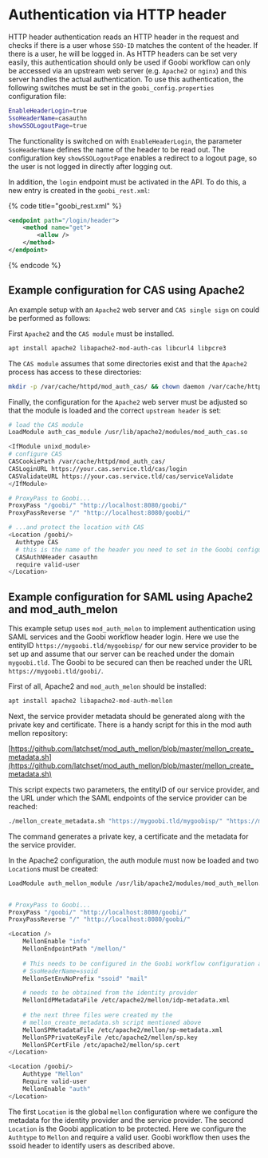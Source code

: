 # Authentication via HTTP header

HTTP header authentication reads an HTTP header in the request and checks if there is a user whose `SSO-ID` matches the content of the header. If there is a user, he will be logged in. As HTTP headers can be set very easily, this authentication should only be used if Goobi workflow can only be accessed via an upstream web server (e.g. `Apache2` or `nginx`) and this server handles the actual authentication. To use this authentication, the following switches must be set in the `goobi_config.properties` configuration file:

```bash
EnableHeaderLogin=true
SsoHeaderName=casauthn
showSSOLogoutPage=true
```

The functionality is switched on with `EnableHeaderLogin`, the parameter `SsoHeaderName` defines the name of the header to be read out. The configuration key `showSSOLogoutPage` enables a redirect to a logout page, so the user is not logged in directly after logging out. 

In addition, the `login` endpoint must be activated in the API. To do this, a new entry is created in the `goobi_rest.xml`:

{% code title="goobi_rest.xml" %}
```xml
<endpoint path="/login/header">
    <method name="get">
        <allow />
    </method>
</endpoint>
```
{% endcode %}

## Example configuration for CAS using Apache2

An example setup with an `Apache2` web server and `CAS single sign` on could be performed as follows:

First `Apache2` and the `CAS module` must be installed.

```bash
apt install apache2 libapache2-mod-auth-cas libcurl4 libpcre3
```

The `CAS module` assumes that some directories exist and that the `Apache2` process has access to these directories:

```bash
mkdir -p /var/cache/httpd/mod_auth_cas/ && chown daemon /var/cache/httpd/mod_auth_cas/
```

Finally, the configuration for the `Apache2` web server must be adjusted so that the module is loaded and the correct `upstream header` is set:

```bash
# load the CAS module
LoadModule auth_cas_module /usr/lib/apache2/modules/mod_auth_cas.so

<IfModule unixd_module>
# configure CAS
CASCookiePath /var/cache/httpd/mod_auth_cas/
CASLoginURL https://your.cas.service.tld/cas/login
CASValidateURL https://your.cas.service.tld/cas/serviceValidate
</IfModule>

# ProxyPass to Goobi...
ProxyPass "/goobi/" "http://localhost:8080/goobi/"
ProxyPassReverse "/" "http://localhost:8080/goobi/"

# ...and protect the location with CAS
<Location /goobi/>
  Authtype CAS 
  # this is the name of the header you need to set in the Goobi configuration
  CASAuthNHeader casauthn
  require valid-user
</Location>
```

## Example configuration for SAML using Apache2 and mod_auth_melon

This example setup uses `mod_auth_melon` to implement authentication using SAML services and the Goobi workflow header login. Here we use the entityID `https://mygoobi.tld/mygoobisp/` for our new service provider to be set up and assume that our server can be reached under the domain `mygoobi.tld`. The Goobi to be secured can then be reached under the URL `https://mygoobi.tld/goobi/`.

First of all, Apache2 and `mod_auth_melon` should be installed:

```bash
apt install apache2 libapache2-mod-auth-mellon
```

Next, the service provider metadata should be generated along with the private key and certificate. There is a handy script for this in the mod auth mellon repository:

[https://github.com/latchset/mod_auth_mellon/blob/master/mellon_create_metadata.sh](https://github.com/latchset/mod_auth_mellon/blob/master/mellon_create_metadata.sh)

This script expects two parameters, the entityID of our service provider, and the URL under which the SAML endpoints of the service provider can be reached:

```bash
./mellon_create_metadata.sh "https://mygoobi.tld/mygoobisp/" "https://mygoobi.tld/mellon"
```

The command generates a private key, a certificate and the metadata for the service provider. 

In the Apache2 configuration, the auth module must now be loaded and two `Location`s must be created:

```bash
LoadModule auth_mellon_module /usr/lib/apache2/modules/mod_auth_mellon.so


# ProxyPass to Goobi...
ProxyPass "/goobi/" "http://localhost:8080/goobi/"
ProxyPassReverse "/" "http://localhost:8080/goobi/"

<Location />
    MellonEnable "info"
    MellonEndpointPath "/mellon/"
    
    # This needs to be configured in the Goobi workflow configuration as 
    # SsoHeaderName=ssoid
    MellonSetEnvNoPrefix "ssoid" "mail"

    # needs to be obtained from the identity provider
    MellonIdPMetadataFile /etc/apache2/mellon/idp-metadata.xml
    
    # the next three files were created my the 
    # mellon_create_metadata.sh script mentioned above
    MellonSPMetadataFile /etc/apache2/mellon/sp-metadata.xml
    MellonSPPrivateKeyFile /etc/apache2/mellon/sp.key
    MellonSPCertFile /etc/apache2/mellon/sp.cert
</Location>

<Location /goobi/>
    Authtype "Mellon"
    Require valid-user
    MellonEnable "auth"
</Location>
```

The first `Location` is the global `mellon` configuration where we configure the metadata for the identity provider and the service provider. The second `Location` is the Goobi application to be protected. Here we configure the `Authtype` to `Mellon` and require a valid user. Goobi workflow then uses the ssoid header to identify users as described above.